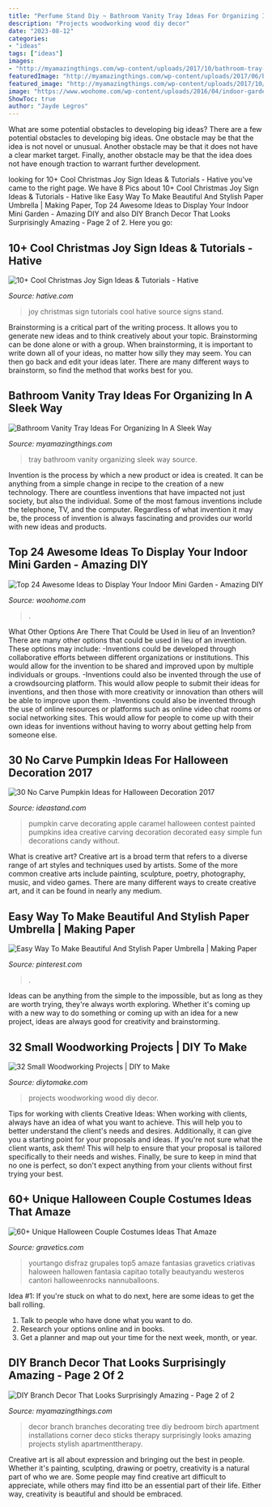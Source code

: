 ```yaml
---
title: "Perfume Stand Diy ~ Bathroom Vanity Tray Ideas For Organizing In A Sleek Way"
description: "Projects woodworking wood diy decor"
date: "2023-08-12"
categories:
- "ideas"
tags: ["ideas"]
images:
- "http://myamazingthings.com/wp-content/uploads/2017/10/bathroom-tray-2-.jpg"
featuredImage: "http://myamazingthings.com/wp-content/uploads/2017/06/branch-decor-8.jpg"
featured_image: "http://myamazingthings.com/wp-content/uploads/2017/10/bathroom-tray-2-.jpg"
image: "https://www.woohome.com/wp-content/uploads/2016/04/indoor-garden-projects-13.jpg"
ShowToc: true
author: "Jayde Legros"
---
```



What are some potential obstacles to developing big ideas?
There are a few potential obstacles to developing big ideas. One obstacle may be that the idea is not novel or unusual. Another obstacle may be that it does not have a clear market target. Finally, another obstacle may be that the idea does not have enough traction to warrant further development.

	

		
looking for 10+ Cool Christmas Joy Sign Ideas &amp; Tutorials - Hative you've came to the right page. We have 8 Pics about 10+ Cool Christmas Joy Sign Ideas &amp; Tutorials - Hative like Easy Way To Make Beautiful And Stylish Paper Umbrella | Making Paper, Top 24 Awesome Ideas to Display Your Indoor Mini Garden - Amazing DIY and also DIY Branch Decor That Looks Surprisingly Amazing - Page 2 of 2. Here you go:
		
    
## 10+ Cool Christmas Joy Sign Ideas &amp; Tutorials - Hative

<img loading=lazy src="https://hative.com/wp-content/uploads/2014/09/christmas-joy-sign/13-christmas-joy-sign-ideas-and-tutorials.jpg" onerror="this.onerror=null;this.src='https://tse3.mm.bing.net/th?id=OIP.h-929A09J78PJz24aRK14wHaRF&amp;pid=15.1';" alt="10+ Cool Christmas Joy Sign Ideas &amp; Tutorials - Hative">

_Source: hative.com_

>joy christmas sign tutorials cool hative source signs stand. 

	

Brainstorming is a critical part of the writing process. It allows you to generate new ideas and to think creatively about your topic. Brainstorming can be done alone or with a group. When brainstorming, it is important to write down all of your ideas, no matter how silly they may seem. You can then go back and edit your ideas later. There are many different ways to brainstorm, so find the method that works best for you.

    
## Bathroom Vanity Tray Ideas For Organizing In A Sleek Way

<img loading=lazy src="http://myamazingthings.com/wp-content/uploads/2017/10/bathroom-tray-2-.jpg" onerror="this.onerror=null;this.src='https://tse2.mm.bing.net/th?id=OIP.rhLgSGk1zUlIc0r3UFxvPAHaJ7&amp;pid=15.1';" alt="Bathroom Vanity Tray Ideas For Organizing In A Sleek Way">

_Source: myamazingthings.com_

>tray bathroom vanity organizing sleek way source. 

	

Invention is the process by which a new product or idea is created. It can be anything from a simple change in recipe to the creation of a new technology. There are countless inventions that have impacted not just society, but also the individual. Some of the most famous inventions include the telephone, TV, and the computer. Regardless of what invention it may be, the process of invention is always fascinating and provides our world with new ideas and products.

    
## Top 24 Awesome Ideas To Display Your Indoor Mini Garden - Amazing DIY

<img loading=lazy src="https://www.woohome.com/wp-content/uploads/2016/04/indoor-garden-projects-13.jpg" onerror="this.onerror=null;this.src='https://tse2.mm.bing.net/th?id=OIP.Ki_UXHZ1V1w7he8dPZSgBAHaLH&amp;pid=15.1';" alt="Top 24 Awesome Ideas to Display Your Indoor Mini Garden - Amazing DIY">

_Source: woohome.com_

>. 

	

What Other Options Are There That Could be Used in lieu of an Invention?
There are many other options that could be used in lieu of an invention. These options may include: 
-Inventions could be developed through collaborative efforts between different organizations or institutions. This would allow for the invention to be shared and improved upon by multiple individuals or groups. 
-Inventions could also be invented through the use of a crowdsourcing platform. This would allow people to submit their ideas for inventions, and then those with more creativity or innovation than others will be able to improve upon them. 
-Inventions could also be invented through the use of online resources or platforms such as online video chat rooms or social networking sites. This would allow for people to come up with their own ideas for inventions without having to worry about getting help from someone else.

    
## 30 No Carve Pumpkin Ideas For Halloween Decoration 2017

<img loading=lazy src="https://ideastand.com/wp-content/uploads/2014/10/no-carve-pumpkin-ideas/4-caramel-apple.jpg" onerror="this.onerror=null;this.src='https://tse1.mm.bing.net/th?id=OIP.ZVifJVHUjIqDMw6u-qCJdAHaJ4&amp;pid=15.1';" alt="30 No Carve Pumpkin Ideas for Halloween Decoration 2017">

_Source: ideastand.com_

>pumpkin carve decorating apple caramel halloween contest painted pumpkins idea creative carving decoration decorated easy simple fun decorations candy without. 

	

What is creative art?
Creative art is a broad term that refers to a diverse range of art styles and techniques used by artists. Some of the more common creative arts include painting, sculpture, poetry, photography, music, and video games. There are many different ways to create creative art, and it can be found in nearly any medium.

    
## Easy Way To Make Beautiful And Stylish Paper Umbrella | Making Paper

<img loading=lazy src="https://i.pinimg.com/736x/02/bb/ab/02bbab6676fd767ea7532847874e81b7.jpg" onerror="this.onerror=null;this.src='https://tse1.mm.bing.net/th?id=OIP.i_hX0ird7Jw2blhQHqISEQHaN0&amp;pid=15.1';" alt="Easy Way To Make Beautiful And Stylish Paper Umbrella | Making Paper">

_Source: pinterest.com_

>. 

	

Ideas can be anything from the simple to the impossible, but as long as they are worth trying, they're always worth exploring. Whether it's coming up with a new way to do something or coming up with an idea for a new project, ideas are always good for creativity and brainstorming.

    
## 32 Small Woodworking Projects | DIY To Make

<img loading=lazy src="http://www.diytomake.com/wp-content/uploads/2016/03/card-holder.jpg" onerror="this.onerror=null;this.src='https://tse2.mm.bing.net/th?id=OIP.EpL8YHLKw8WSN5sJoEvNywHaJ3&amp;pid=15.1';" alt="32 Small Woodworking Projects | DIY to Make">

_Source: diytomake.com_

>projects woodworking wood diy decor. 

	

Tips for working with clients
Creative Ideas: When working with clients, always have an idea of what you want to achieve. This will help you to better understand the client's needs and desires. Additionally, it can give you a starting point for your proposals and ideas. If you're not sure what the client wants, ask them! This will help to ensure that your proposal is tailored specifically to their needs and wishes. Finally, be sure to keep in mind that no one is perfect, so don't expect anything from your clients without first trying your best.

    
## 60+ Unique Halloween Couple Costumes Ideas That Amaze

<img loading=lazy src="https://www.gravetics.com/wp-content/uploads/2017/07/Amazing-ideas-from-pop-culture.jpg" onerror="this.onerror=null;this.src='https://tse4.mm.bing.net/th?id=OIP.epI5YBHAnTFlnEQrgD8eXwHaLL&amp;pid=15.1';" alt="60+ Unique Halloween Couple Costumes Ideas That Amaze">

_Source: gravetics.com_

>yourtango disfraz grupales top5 amaze fantasias gravetics criativas haloween hallowen fantasia capitao totally beautyandu westeros cantori halloweenrocks nannuballoons. 

	

Idea #1:
If you're stuck on what to do next, here are some ideas to get the ball rolling.
1. Talk to people who have done what you want to do.
2. Research your options online and in books.
3. Get a planner and map out your time for the next week, month, or year.

    
## DIY Branch Decor That Looks Surprisingly Amazing - Page 2 Of 2

<img loading=lazy src="http://myamazingthings.com/wp-content/uploads/2017/06/branch-decor-8.jpg" onerror="this.onerror=null;this.src='https://tse3.mm.bing.net/th?id=OIP.dyCplBK5nyXR2D_0SBa9AAHaLH&amp;pid=15.1';" alt="DIY Branch Decor That Looks Surprisingly Amazing - Page 2 of 2">

_Source: myamazingthings.com_

>decor branch branches decorating tree diy bedroom birch apartment installations corner deco sticks therapy surprisingly looks amazing projects stylish apartmenttherapy. 

	

Creative art is all about expression and bringing out the best in people. Whether it's painting, sculpting, drawing or poetry, creativity is a natural part of who we are. Some people may find creative art difficult to appreciate, while others may find itto be an essential part of their life. Either way, creativity is beautiful and should be embraced.

